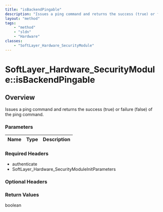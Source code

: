 ```yaml
---
title: "isBackendPingable"
description: "Issues a ping command and returns the success (true) or failure (false) of the ping command."
layout: "method"
tags:
    - "method"
    - "sldn"
    - "Hardware"
classes:
    - "SoftLayer_Hardware_SecurityModule"
---
```

# SoftLayer_Hardware_SecurityModule::isBackendPingable
## Overview 
Issues a ping command and returns the success (true) or failure (false) of the ping command. 

### Parameters 
|Name | Type | Description |
| --- | --- | --- |


### Required Headers
* authenticate
* SoftLayer_Hardware_SecurityModuleInitParameters

### Optional Headers

### Return Values
boolean
